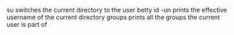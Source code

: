 su switches the current directory to the user betty
id -un prints the effective username of the current directory
groups prints all the groups the current user is part of

